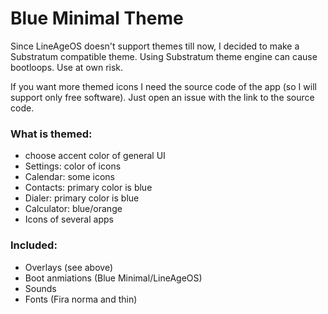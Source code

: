 # Blue Minimal Theme

Since LineAgeOS doesn't support themes till now, I decided to make a Substratum compatible theme. Using Substratum theme engine can cause bootloops. Use at own risk.

If you want more themed icons I need the source code of the app (so I will support only free software). Just open an issue with the link to the source code.

### What is themed:

- choose accent color of general UI
- Settings: color of icons
- Calendar: some icons
- Contacts: primary color is blue
- Dialer: primary color is blue
- Calculator: blue/orange
- Icons of several apps

### Included:

- Overlays (see above)
- Boot anmiations (Blue Minimal/LineAgeOS)
- Sounds
- Fonts (Fira norma and thin)